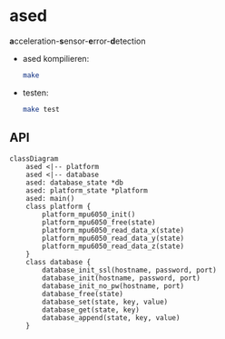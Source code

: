 # ased

**a**cceleration-**s**ensor-**e**rror-**d**etection

- ased kompilieren:
  ```sh
  make
  ```
- testen:
  ```sh
  make test
  ```

## API

```mermaid
classDiagram
    ased <|-- platform
    ased <|-- database
    ased: database_state *db
    ased: platform_state *platform
    ased: main()
    class platform {
        platform_mpu6050_init()
        platform_mpu6050_free(state)
        platform_mpu6050_read_data_x(state)
        platform_mpu6050_read_data_y(state)
        platform_mpu6050_read_data_z(state)
    }
    class database {
        database_init_ssl(hostname, password, port)
        database_init(hostname, password, port)
        database_init_no_pw(hostname, port)
        database_free(state)
        database_set(state, key, value)
        database_get(state, key)
        database_append(state, key, value)
    }
```
